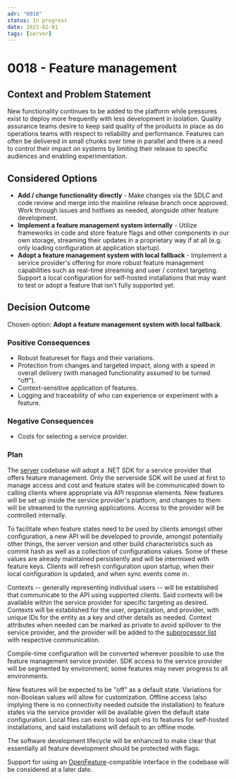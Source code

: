 ```yaml
---
adr: "0018"
status: In progress
date: 2023-02-01
tags: [server]
---
```


# 0018 - Feature management

<AdrTable frontMatter={frontMatter}></AdrTable>

## Context and Problem Statement

New functionality continues to be added to the platform while pressures exist to deploy more
frequently with less development in isolation. Quality assurance teams desire to keep said quality
of the products in place as do operations teams with respect to reliability and performance.
Features can often be delivered in small chunks over time in parallel and there is a need to control
their impact on systems by limiting their release to specific audiences and enabling
experimentation.

## Considered Options

- **Add / change functionality directly** - Make changes via the SDLC and code review and merge into
  the mainline release branch once approved. Work through issues and hotfixes as needed, alongside
  other feature development.
- **Implement a feature management system internally** - Utilize frameworks in code and store
  feature flags and other components in our own storage, streaming their updates in a proprietary
  way if at all (e.g. only loading configuration at application startup).
- **Adopt a feature management system with local fallback** - Implement a service provider's
  offering for more robust feature management capabilities such as real-time streaming and user /
  context targeting. Support a local configuration for self-hosted installations that may want to
  test or adopt a feature that isn't fully supported yet.

## Decision Outcome

Chosen option: **Adopt a feature management system with local fallback**.

### Positive Consequences

- Robust featureset for flags and their variations.
- Protection from changes and targeted impact, along with a speed in overall delivery (with managed
  functionality assumed to be turned "off").
- Context-sensitive application of features.
- Logging and traceability of who can experience or experiment with a feature.

### Negative Consequences

- Costs for selecting a service provider.

### Plan

The [server][server] codebase will adopt a .NET SDK for a service provider that offers feature
management. Only the serverside SDK will be used at first to manage access and cost and feature
states will be communicated down to calling clients where appropriate via API response elements. New
features will be set up inside the service provider's platform, and changes to them will be streamed
to the running applications. Access to the provider will be controlled internally.

To facilitate when feature states need to be used by clients amongst other configuration, a new API
will be developed to provide, amongst potentially other things, the server version and other build
characteristics such as commit hash as well as a collection of configurations values. Some of these
values are already maintained persistently and will be intermixed with feature keys. Clients will
refresh configuration upon startup, when their local configuration is updated, and when sync events
come in.

Contexts -- generally representing individual users -- will be established that communicate to the
API using supported clients. Said contexts will be available within the service provider for
specific targeting as desired. Contexts will be established for the user, organization, and
provider, with unique IDs for the entity as a key and other details as needed. Context attributes
when needed can be marked as private to avoid spillover to the service provider, and the provider
will be added to the [subprocessor list][subprocessors] with respective communication.

Compile-time configuration will be converted wherever possible to use the feature management service
provider. SDK access to the service provider will be segmented by environment; some features may
never progress to all environments.

New features will be expected to be "off" as a default state. Variations for non-Boolean values will
allow for customization. Offline access (also implying there is no connectivity needed outside the
installation) to feature states via the service provider will be available given the default state
configuration. Local files can exist to load opt-ins to features for self-hosted installations, and
said installations will default to an offline mode.

The software development lifecycle will be enhanced to make clear that essentially all feature
development should be protected with flags.

Support for using an [OpenFeature][openfeature]-compatible interface in the codebase will be
considered at a later date.

[server]: https://github.com/bitwarden/server
[subprocessors]: https://bitwarden.com/help/subprocessors/
[openfeature]: https://docs.openfeature.dev/docs/reference/intro/
